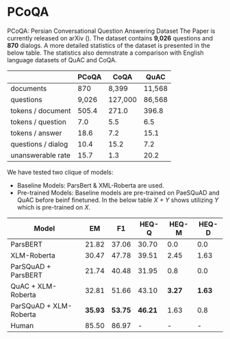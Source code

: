 # PCoQA
PCoQA: Persian Conversational Question Answering Dataset
The Paper is currently released on arXiv (). 
The dataset contains **9,026** questions and **870** dialogs. A more detailed statistics of the dataset is presented in the below table. The statistics also demnstrate a comparison with English language datasets of QuAC and CoQA.

|                  | PCoQA | CoQA   | QuAC   |
|------------------|-------|--------|--------|
| documents        | 870   | 8,399  | 11,568 |
| questions        | 9,026 | 127,000| 86,568 |
| tokens / document| 505.4 | 271.0  | 396.8  |
| tokens / question| 7.0   | 5.5    | 6.5    |
| tokens / answer  | 18.6  | 7.2    | 15.1   |
| questions / dialog| 10.4 | 15.2   | 7.2    |
| unanswerable rate| 15.7  | 1.3    | 20.2   |

We have tested two clique of models:
- Baseline Models: ParsBert & XML-Roberta are used.
- Pre-trained Models: Baseline models are pre-trained on PaeSQuAD and QuAC before beinf finetuned. In the below table *X + Y* shows utilizing *Y* which is pre-trained on *X*.

| Model                  | EM    | F1    | HEQ-Q | HEQ-M | HEQ-D |
|------------------------|-------|-------|-------|-------|-------|
| ParsBERT               | 21.82 | 37.06 | 30.70 | 0.0   | 0.0   |
| XLM-Roberta            | 30.47 | 47.78 | 39.51 | 2.45  | 1.63  |
| ParSQuAD + ParsBERT    | 21.74 | 40.48 | 31.95 | 0.8   | 0.0   |
| QuAC + XLM-Roberta     | 32.81 | 51.66 | 43.10 | **3.27** | **1.63** |
| ParSQuAD + XLM-Roberta | **35.93** | **53.75** | **46.21** | 1.63  | 0.8   |
| Human                  | 85.50 | 86.97 | -     | -     | -     |

